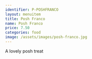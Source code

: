 ```yaml
---
identifier: P-POSHFRANCO
layout: menuitem
title: Posh Franco
name: Posh Franco
price: 7.50
categories: food
image: /assets/images/posh-franco.jpg
---
```


A lovely posh treat